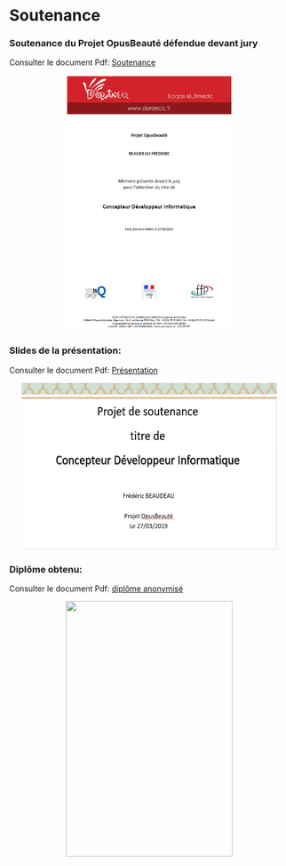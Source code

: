 # Soutenance

### Soutenance du Projet OpusBeauté défendue devant jury
Consulter le document Pdf: [Soutenance](https://github.com/DobyLov/soutenance/blob/main/FBeaudeau_Soutenance_V16032019_VFinale05.pdf)
<p align="center">
  <img width="300" height="460" src="https://github.com/DobyLov/soutenance/blob/main/pgarde_soutenance.png">
</p>

### Slides de la présentation:
Consulter le document Pdf: [Présentation](https://github.com/DobyLov/soutenance/blob/main/PresentationOpusBeaute_FBEAUDEAU_V16032019_V01.pptx)
<p align="center">
  <img width="460" height="300" src="https://github.com/DobyLov/soutenance/blob/main/pgarde_presentation.png">
</p>


### Diplôme obtenu:
Consulter le document Pdf: [diplôme anonymisé](https://github.com/DobyLov/soutenance/blob/main/diplome_CDI_anonyme.jpeg)
<p align="center">
  <img width="300" height="460" src="https://github.com/DobyLov/soutenance/blob/main/diplome_CDI_anonyme.jpeg">
</p>


